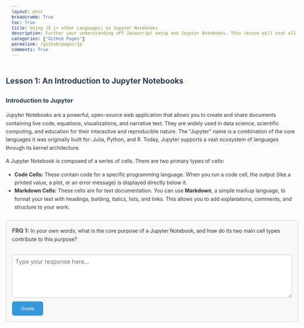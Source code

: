```yaml
---
layout: post
breadcrumb: True
toc: True
title: Using JS (+ other Languages) in Jupyter Notebooks
description: Further your understanding off Javascript setup and Juypter Notebooks. This lesson will test all your understanding, with questions for you to type responses. 
categories: ['GitHub Pages']
permalink: /github/pages/jp
comments: True
---
```


<html lang="en">
<head>
    <meta charset="UTF-8">
    <meta name="viewport" content="width=device-width, initial-scale=1.0">
    <title>Lesson 1: Other Languages in Jupyter Notebooks</title>
    <style>
        body {
            font-family: -apple-system, BlinkMacSystemFont, "Segoe UI", Roboto, Helvetica, Arial, sans-serif;
            line-height: 1.6;
            margin: 0 auto;
            max-width: 800px;
            padding: 2rem;
            color: #333;
        }
        h2, h3 {
            color: #2c3e50;
        }
        hr {
            border: 0;
            border-top: 1px solid #ddd;
            margin: 2rem 0;
        }
        .frq-box {
            border: 1px solid #ccc;
            padding: 1rem;
            border-radius: 8px;
            margin: 1.5rem 0;
            background: #f9f9f9;
        }
        .frq-box h3, .frq-box b {
            font-size: 1.1em;
            color: #555;
            margin-bottom: 0.5rem;
        }
        textarea {
            font-family: inherit;
            font-size: 1rem;
            padding: 0.5rem;
            width: 100%;
            border-radius: 6px;
            border: 1px solid #ccc;
            box-sizing: border-box;
            margin-top: 0.5rem;
        }
        .grade-button {
            display: inline-block;
            background-color: #3498db;
            color: white;
            padding: 0.75rem 1.5rem;
            border: none;
            border-radius: 6px;
            cursor: pointer;
            margin-top: 1rem;
            transition: background-color 0.3s ease;
        }
        .grade-button:hover {
            background-color: #2980b9;
        } 
        .grade-button:disabled {
            background-color: #bdc3c7;
            cursor: not-allowed;
        }
        pre {
            background-color: #2d2d2d;
            color: #ccc;
            padding: 1rem;
            border-radius: 8px;
            overflow-x: auto;
        }
        code {
            font-family: 'Courier New', monospace;
            background-color: #e9ecef;
            color: #333;
            padding: 0.2rem 0.4rem;
            border-radius: 4px;
        }
        pre code {
            background-color: transparent;
            color: #ccc;
        }        
        table {
            border-collapse: collapse;
            width: 100%;
            margin: 1rem 0;
        }
        th, td {
            border: 1px solid #ddd;
            padding: 8px;
            text-align: left;
        }
        th {
            background-color: #f2f2f2;
        }
        .feedback-box {
            margin-top: 1rem;
            padding: 1rem;
            border-radius: 8px;
            background-color: #ecf0f1;
            border: 1px solid #bdc3c7;
            display: none;
        }
        .loading-spinner {
            border: 4px solid rgba(0, 0, 0, 0.1);
            border-left-color: #3498db;
            border-radius: 50%;
            width: 24px;
            height: 24px;
            animation: spin 1s linear infinite;
        }
        @keyframes spin {
            0% { transform: rotate(0deg); }
            100% { transform: rotate(360deg); }
        }
        .flex { display: flex; }
        .items-center { align-items: center; }
        .space-x-2 > * + * { margin-left: 0.5rem; }
        .hidden { display: none; }
        .modal {
            position: fixed;
            top: 0;
            left: 0;
            width: 100%;
            height: 100%;
            background: rgba(0, 0, 0, 0.5);
            display: flex;
            justify-content: center;
            align-items: center;
            z-index: 1000;
        }
        .modal-content {
            background: white;
            padding: 2rem;
            border-radius: 8px;
            text-align: center;
            max-width: 400px;
            width: 90%;
        }
        .modal-button {
            background-color: #3498db;
            color: white;
            padding: 0.5rem 1rem;
            border: none;
            border-radius: 6px;
            cursor: pointer;
        }
    </style>
</head>
<body>
    <div class="lesson-part" data-part="1" style="display:block;">
        <h2>Lesson 1: An Introduction to Jupyter Notebooks</h2>
        <h3>Introduction to Jupyter</h3>
        <p>
            Jupyter Notebooks are a powerful, open-source web application that allows you to create and share documents containing live code, equations, visualizations, and narrative text. They are widely used in data science, scientific computing, and education for their interactive and reproducible nature. The "Jupyter" name is a combination of the core languages it was originally built for: Julia, Python, and R. Today, Jupyter supports a vast ecosystem of languages through its kernel architecture.
        </p>
        <p>A Jupyter Notebook is composed of a series of cells. There are two primary types of cells:</p>
        <ul>
            <li><b>Code Cells:</b> These contain code for a specific programming language. When you run a code cell, the output (like a printed value, a plot, or an error message) is displayed directly below it.</li>
            <li><b>Markdown Cells:</b> These cells are for text documentation. You can use <b>Markdown</b>, a simple markup language, to format your text with headings, bolding, italics, lists, and links. This allows you to add explanations, comments, and structure to your work.</li>
        </ul>
        <div class="frq-box" data-frq-id="1">
            <b>FRQ 1:</b> In your own words, what is the core purpose of a Jupyter Notebook, and how do its two main cell types contribute to this purpose?<br><br>
            <textarea rows="5" style="width:100%;" placeholder="Type your response here..."></textarea>
            <button class="grade-button" style="margin-top: 10px;">Grade</button>
            <div class="feedback-box"></div>
        </div>
    </div>
    <div class="lesson-part" data-part="2" style="display:none;">
        <h3>Integrating JavaScript into Jupyter</h3>
        <p>
            While Jupyter is most commonly associated with Python, its versatility allows it to run other languages. By default, a standard Jupyter environment runs a Python kernel. To execute JavaScript directly, you can use a special command known as a <b>magic command</b>.
        </p>
        <p>The <code>%%javascript</code> magic command tells the notebook to interpret the content of the entire cell as JavaScript code. This is a powerful feature because it allows you to:</p>
        <ul>
            <li><b>Create Interactive Visualizations:</b> Use JavaScript libraries like D3.js or Plotly.js to build dynamic, interactive charts and graphs that go beyond static images.</li>
            <li><b>Develop Web Components:</b> Test and prototype small web applications or UI elements directly within your notebook, complete with HTML, CSS, and JavaScript.</li>
            <li><b>Debug and Explore:</b> Use the browser's developer tools to inspect and debug your code.</li>
        </ul>
        <h4>Executing JavaScript and Debugging</h4>
        <ol>
            <li><b>Open Developer Tools:</b> In your web browser (Chrome, Firefox, etc.), you can access the developer console. In VSCode, navigate to <code>Help > Toggle Developer Tools</code>.</li>
            <li><b>Access the Console:</b> Select the <b>Console</b> tab to view the output from your <code>console.log()</code> statements and any errors or warnings generated by your JavaScript.</li>
            <li><b>Execute Code:</b> After writing your <code>%%javascript</code> cell, click the "Run" button to execute it. The output will appear in the cell's output area and the browser's console.</li>
        </ol>
        <div class="frq-box" data-frq-id="2">
            <b>FRQ 2:</b> How does the <code>%%javascript</code> magic command enable a Python-based Jupyter Notebook to execute JavaScript, and what is the key tool you would use to see the results of your JavaScript code?<br><br>
            <textarea rows="5" style="width:100%;" placeholder="Type your response here..."></textarea>
            <button class="grade-button" style="margin-top: 10px;">Grade</button>
            <div class="feedback-box"></div>
        </div>
    </div>
    <div class="lesson-part" data-part="3" style="display:none;">
        <h3>Example: Interactive Data Structures</h3>
        <p>
            To demonstrate the power of JavaScript in a notebook, let's create a small application that uses an array of objects to store jokes. This structure is more flexible than a simple array of strings because it allows you to store multiple pieces of related information for each item.
        </p>
        <h4>Programmer Jokes</h4>
        <p>In this example, each joke is an object with two properties: <code>joke</code> and <code>complexity</code>. This structured data allows us to easily access more than just the joke text.</p>
        <pre><code>%%javascript
var compsci_joke_list = [
    { joke: "Why do programmers prefer dark mode? Because light attracts bugs.", complexity: "1" },
    { joke: "Why do Java developers wear glasses? Because they don't see sharp.", complexity: "2" },
    { joke: "How many programmers does it take to change a light bulb? None, that's a hardware problem.", complexity: "1" },
    { joke: "Why do Python programmers prefer snake_case? Because they can't C.", complexity: "2" },
    { joke: "Why was the JavaScript developer sad? Because he didn't know how to 'null' his feelings.", complexity: "3" },
    { joke: "Why do programmers always mix up Christmas and Halloween? Because Oct 31 == Dec 25.", complexity: "3" },
    { joke: "Why did the programmer quit his job? Because he didn't get arrays.", complexity: "O(n)" },
    { joke: "Why do Linux programmers prefer using the terminal? Because they don't like Windows.", complexity: "1" }
];
var randomIndex = Math.floor(Math.random() * compsci_joke_list.length);
var selectedJoke = compsci_joke_list[randomIndex];
console.log("Joke #" + (randomIndex + 1) + ": " + selectedJoke.joke + " (Complexity: " + selectedJoke.complexity + ")");
</code></pre>
        <div class="frq-box" data-frq-id="3">
            <b>FRQ 3:</b> Explain why using an array of objects for the programmer jokes is a more extensible design than a simple array of strings.<br><br>
            <textarea rows="5" style="width:100%;" placeholder="Type your response here..."></textarea>
            <button class="grade-button" style="margin-top: 10px;">Grade</button>
            <div class="feedback-box"></div>
        </div>
    </div>
    <div class="lesson-part" data-part="4" style="display:none;">
        <h3>File Management and Best Practices for GitHub Pages</h3>
        <p>
            Jupyter Notebooks are excellent for local development, but to share them on the web, you often need to convert them to a static format. GitHub Pages provides a seamless way to do this, especially when using a tool like Jekyll.
        </p>
        <ol>
            <li><b>Organize Your Files:</b> Place all your <code>.ipynb</code> files in a dedicated directory, such as <code>_notebooks</code>. This keeps your project organized and makes it easy for GitHub Pages to find and convert them.</li>
            <li><b>Pull and Push:</b> Use standard Git commands (<code>git clone</code>, <code>git pull</code>, <code>git add</code>, <code>git commit</code>, <code>git push</code>) to manage your project repository.</li>
            <li><b>Add Frontmatter:</b> To properly render notebooks as webpages, you need to include <b>YAML Frontmatter</b> at the very top of your notebook file. This is a special block of text enclosed by <code>---</code> that provides metadata for Jekyll, such as the <code>permalink</code> (the URL for the page) and the <code>layout</code> (the HTML template to use).</li>
        </ol>
        <div class="frq-box" data-frq-id="4">
            <b>FRQ 4:</b> Why is it a best practice to use a separate directory for Jupyter Notebook files and to include YAML frontmatter in each notebook when deploying to GitHub Pages?<br><br>
            <textarea rows="5" style="width:100%;" placeholder="Type your response here..."></textarea>
            <button class="grade-button" style="margin-top: 10px;">Grade</button>
            <div class="feedback-box"></div>
        </div>
    </div>
    <script>
        const FRQ_QUESTIONS = {
            '1': "In your own words, what is the core purpose of a Jupyter Notebook, and how do its two main cell types contribute to this purpose?",
            '2': "How does the `%%javascript` magic command enable a Python-based Jupyter Notebook to execute JavaScript, and what is the key tool you would use to see the results of your JavaScript code?",
            '3': "Explain why using an array of objects for the programmer jokes is a more extensible design than a simple array of strings.",
            '4': "Why is it a best practice to use a separate directory for Jupyter Notebook files and to include YAML frontmatter in each notebook when deploying to GitHub Pages?"
        };
        const gradeButtons = document.querySelectorAll('.grade-button');
        gradeButtons.forEach(button => {
            button.addEventListener('click', async () => {
                const frqBox = button.closest('.frq-box');
                const frqId = frqBox.dataset.frqId;
                const questionText = FRQ_QUESTIONS[frqId];
                const studentResponseTextArea = frqBox.querySelector('textarea');
                const feedbackBox = frqBox.querySelector('.feedback-box');
                const studentResponse = studentResponseTextArea.value.trim();
                if (!studentResponse) {
                    showModal("Please enter your response before submitting.");
                    return;
                }
                // Show loading state
                button.disabled = true;
                feedbackBox.style.display = 'block';
                feedbackBox.innerHTML = '<div class="flex items-center space-x-2"><div class="loading-spinner"></div><span>Grading...</span></div>';
                try {
                    const systemPrompt = `
                        You are an expert tutor grading a student's answer to a free-response question about Jupyter Notebooks and JavaScript.
                        Your task is to:
                        1. Determine a grade for the student's response based on the following 1-5 scale:
                           - 5: The answer addresses all parts of the question and is detailed and comprehensive.
                           - 4: The answer is correct and addresses most parts of the question.
                           - 3: The answer is correct but may be incomplete or lack detail.
                           - 2: The answer has significant inaccuracies or is incomplete.
                           - 1: The answer is incorrect or does not address the question.
                           Write the grade like this: "Grade: (1-5)/5"
                        2. Provide detailed, constructive feedback explaining the grade.
                        3. Offer very short suggestions on what the user could improve on, enough to give them a hint but not enough for them to figure out what to answer.
                        The question is: "${questionText}"
                        The student's response is: "${studentResponse}"
                        Format your final output with a clear heading for the grade and the feedback. Also, in the final output don't include hashtags to make your text bigger, it messes with the system on my end.
                    `;
                    const apiKey = "AIzaSyB3Ky_RSgPsdXBt5I32ZVWRZ09Ont5_xmQ";
                    const apiUrl = `https://generativelanguage.googleapis.com/v1beta/models/gemini-2.5-flash-preview-05-20:generateContent?key=${apiKey}`;
                    const payload = {
                        contents: [{
                            parts: [
                                { text: systemPrompt }
                            ]
                        }]
                    };
                    const response = await fetchWithBackoff(apiUrl, {
                        method: 'POST',
                        headers: { 'Content-Type': 'application/json' },
                        body: JSON.stringify(payload)
                    });
                    if (!response.ok) {
                        throw new Error(`HTTP error! status: ${response.status}`);
                    }
                    const result = await response.json();
                    const feedbackText = result?.candidates?.[0]?.content?.parts?.[0]?.text || "Could not generate feedback. Please try again.";
                    const formattedFeedback = feedbackText
                        .replace(/\*\*(.*?)\*\*/g, '<strong>$1</strong>')
                        .replace(/\n/g, '<br>');
                    feedbackBox.innerHTML = formattedFeedback;
                    // Unlock next part if grade is 4 or 5
                    const gradeMatch = feedbackText.match(/Grade:\s*(\d)\/5/);
                    if (gradeMatch && parseInt(gradeMatch[1], 10) >= 4) {
                        const currentPart = parseInt(frqBox.closest('.lesson-part').dataset.part, 10);
                        const nextPart = document.querySelector(`.lesson-part[data-part="${currentPart + 1}"]`);
                        if (nextPart) {
                            nextPart.style.display = 'block';
                            nextPart.scrollIntoView({ behavior: 'smooth' });
                        }
                    }
                } catch (error) {
                    console.error("Error generating feedback:", error);
                    feedbackBox.innerHTML = `<span style="color:red;">An error occurred while grading. Please try again.</span>`;
                } finally {
                    button.disabled = false;
                }
            });
        });
        document.addEventListener("DOMContentLoaded", () => {
            document.querySelectorAll(".frq-box textarea").forEach((textarea, index) => {
                const key = "js_lesson_frq_answer_" + index;
                const saved = localStorage.getItem(key);
                if (saved) {
                    textarea.value = saved;
                }
                textarea.addEventListener("input", () => {
                    localStorage.setItem(key, textarea.value);
                });
            });
        });
        function showModal(message) {
            const modal = document.createElement('div');
            modal.className = 'modal';
            modal.innerHTML = `
                <div class="modal-content">
                    <p>${message}</p>
                    <button class="modal-button" onclick="this.closest('.modal').remove()">OK</button>
                </div>
            `;
            document.body.appendChild(modal);
        }
        async function fetchWithBackoff(url, options, retries = 3, delay = 1000) {
            for (let i = 0; i < retries; i++) {
                try {
                    const response = await fetch(url, options);
                    if (response.status === 429 && i < retries - 1) {
                        await new Promise(res => setTimeout(res, delay));
                        delay *= 2;
                        continue;
                    }
                    return response;
                } catch (error) {
                    if (i < retries - 1) {
                        await new Promise(res => setTimeout(res, delay));
                        delay *= 2;
                        continue;
                    }
                    throw error;
                }
            }
        }
    </script>
</body>
</html>